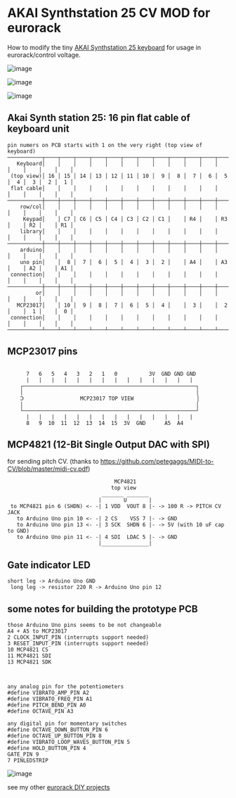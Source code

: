 # AKAI Synthstation 25 CV MOD for eurorack
How to modify the tiny [AKAI Synthstation 25 keyboard](https://www.akaipro.com/synthstation25) for usage in eurorack/control voltage.  

![image](https://user-images.githubusercontent.com/7056051/177115348-58fd0b93-875e-407c-8ef1-f70a4646167e.png)  

![image](https://user-images.githubusercontent.com/7056051/178199092-979addfc-fe6c-423c-9a65-7714f91269df.png)  

![image](https://user-images.githubusercontent.com/7056051/178199271-bdeffb37-29a0-4015-8dd5-f643f93abbb5.png)  



## Akai Synth station 25: 16 pin flat cable of keyboard unit
```
pin numers on PCB starts with 1 on the very right (top view of keyboard)
───────────┬────┬────┬────┬────┬────┬────┬────┬────┬────┬────┬────┬────┬────┬────┬────┬────┐
   Keyboard│    │    │    │    │    │    │    │    │    │    │    │    │    │    │    │    │
 (top view)│ 16 │ 15 │ 14 │ 13 │ 12 │ 11 │ 10 │  9 │  8 │  7 │  6 │  5 │  4 │  3 │  2 │  1 │
 flat cable│    │    │    │    │    │    │    │    │    │    │    │    │    │    │    │    │
───────────┼────┼────┼────┼────┼────┼────┼────┼────┼────┼────┼────┼────┼────┼────┼────┼────┤
    row/col│    │    │    │    │    │    │    │    │    │    │    │    │    │    │    │    │
     Keypad│    │ C7 │ C6 │ C5 │ C4 │ C3 │ C2 │ C1 │    │ R4 │    │ R3 │    │ R2 │    │ R1 │
    library│    │    │    │    │    │    │    │    │    │    │    │    │    │    │    │    │
───────────┼────┼────┼────┼────┼────┼────┼────┼────┼────┼────┼────┼────┼────┼────┼────┼────┤
    arduino│    │    │    │    │    │    │    │    │    │    │    │    │    │    │    │    │
    uno pin│    │  8 │  7 │  6 │  5 │  4 │  3 │  2 │    │ A4 │    │ A3 │    │ A2 │    │ A1 │
 connection│    │    │    │    │    │    │    │    │    │    │    │    │    │    │    │    │
───────────┼────┼────┼────┼────┼────┼────┼────┼────┼────┼────┼────┼────┼────┼────┼────┼────┤
         or│    │    │    │    │    │    │    │    │    │    │    │    │    │    │    │    │
   MCP23017│    │ 10 │  9 │  8 │  7 │  6 │  5 │  4 │    │  3 │    │  2 │    │  1 │    │  0 │
 connection│    │    │    │    │    │    │    │    │    │    │    │    │    │    │    │    │
───────────┴────┴────┴────┴────┴────┴────┴────┴────┴────┴────┴────┴────┴────┴────┴────┴────┘
```

## MCP23017 pins
```

      7   6   5   4   3   2   1   0          3V  GND GND GND
      |   |   |   |   |   |   |   |   |   |   |   |   |   |
    ┌───────────────────────────────────────────────────────┐
    │                                                       │
    Ↄ                  MCP23017 TOP VIEW                    │
    │                                                       │
    └───────────────────────────────────────────────────────┘
      |   |   |   |   |   |   |   |   |   |   |   |   |   |
      8   9  10  11  12  13  14  15  3V  GND      A5  A4

```

## MCP4821 (12-Bit Single Output DAC with SPI)
for sending pitch CV. (thanks to https://github.com/petegaggs/MIDI-to-CV/blob/master/midi-cv.pdf)
```
                                  MCP4821
                                 top view
                              _______ _______
                             |       U       |
 to MCP4821 pin 6 (SHDN) <- -| 1 VDD  VOUT 8 |- -> 100 R -> PITCH CV JACK
   to Arduino Uno pin 10 <- -| 2 CS    VSS 7 |- -> GND
   to Arduino Uno pin 13 <- -| 3 SCK  SHDN 6 |- -> 5V (with 10 uF cap to GND)
   to Arduino Uno pin 11 <- -| 4 SDI  LDAC 5 |- -> GND
                             |_______________|

```
## Gate indicator LED
```
short leg -> Arduino Uno GND
 long leg -> resistor 220 R -> Arduino Uno pin 12
```

## some notes for building the prototype PCB
```
those Arduino Uno pins seems to be not changeable
A4 + A5 to MCP23017
2 CLOCK_INPUT_PIN (interrupts support needed)
3 RESET_INPUT_PIN (interrupts support needed)
10 MCP4821 CS
11 MCP4821 SDI
13 MCP4821 SDK



any analog pin for the potentiometers
#define VIBRATO_AMP_PIN A2
#define VIBRATO_FREQ_PIN A1
#define PITCH_BEND_PIN A0
#define OCTAVE_PIN A3

any digital pin for momentary switches 
#define OCTAVE_DOWN_BUTTON_PIN 6
#define OCTAVE_UP_BUTTON_PIN 8
#define VIBRATO_LOOP_WAVES_BUTTON_PIN 5
#define HOLD_BUTTON_PIN 4
GATE_PIN 9
7 PINLEDSTRIP 
```
![image](https://user-images.githubusercontent.com/7056051/179704122-c7d96fc0-7010-42dd-930d-c13bb240c36e.png)


see my other [eurorack DIY projects](https://github.com/othmar52/eurorack)  


